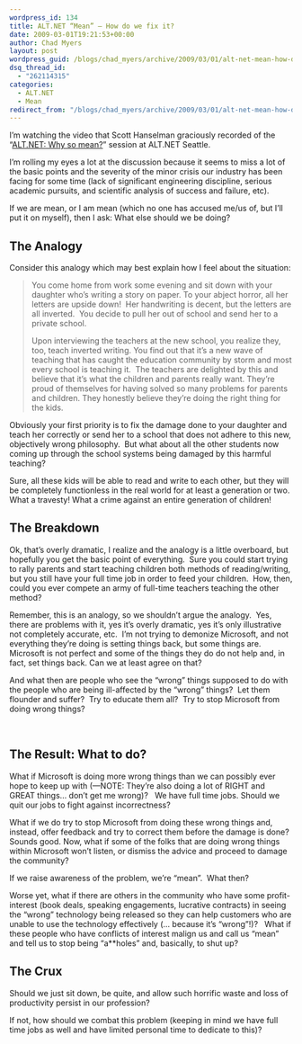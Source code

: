 ```yaml
---
wordpress_id: 134
title: ALT.NET “Mean” – How do we fix it?
date: 2009-03-01T19:21:53+00:00
author: Chad Myers
layout: post
wordpress_guid: /blogs/chad_myers/archive/2009/03/01/alt-net-mean-how-do-we-fix-it.aspx
dsq_thread_id:
  - "262114315"
categories:
  - ALT.NET
  - Mean
redirect_from: "/blogs/chad_myers/archive/2009/03/01/alt-net-mean-how-do-we-fix-it.aspx/"
---
```

I’m watching the video that Scott Hanselman graciously recorded of the “[ALT.NET: Why so mean?](http://www.kyte.tv/shanselman#uri=channels/240253/361169)” session at ALT.NET Seattle.

I’m rolling my eyes a lot at the discussion because it seems to miss a lot of the basic points and the severity of the minor crisis our industry has been facing for some time (lack of significant engineering discipline, serious academic pursuits, and scientific analysis of success and failure, etc).

If we are mean, or I am mean (which no one has accused me/us of, but I’ll put it on myself), then I ask: What else should we be doing?

## The Analogy

Consider this analogy which may best explain how I feel about the situation:

> You come home from work some evening and sit down with your daughter who’s writing a story on paper. To your abject horror, all her letters are upside down!&#160; Her handwriting is decent, but the letters are all inverted.&#160; You decide to pull her out of school and send her to a private school. 
> 
> Upon interviewing the teachers at the new school, you realize they, too, teach inverted writing. You find out that it’s a new wave of teaching that has caught the education community by storm and most every school is teaching it.&#160; The teachers are delighted by this and believe that it’s what the children and parents really want. They’re proud of themselves for having solved so many problems for parents and children. They honestly believe they’re doing the right thing for the kids.

Obviously your first priority is to fix the damage done to your daughter and teach her correctly or send her to a school that does not adhere to this new, objectively wrong philosophy.&#160; But what about all the other students now coming up through the school systems being damaged by this harmful teaching?&#160; 

Sure, all these kids will be able to read and write to each other, but they will be completely functionless in the real world for at least a generation or two.&#160; What a travesty! What a crime against an entire generation of children!&#160; 

## The Breakdown

Ok, that’s overly dramatic, I realize and the analogy is a little overboard, but hopefully you get the basic point of everything.&#160; Sure you could start trying to rally parents and start teaching children both methods of reading/writing, but you still have your full time job in order to feed your children.&#160; How, then, could you ever compete an army of full-time teachers teaching the other method?

Remember, this is an analogy, so we shouldn’t argue the analogy.&#160; Yes, there are problems with it, yes it’s overly dramatic, yes it’s only illustrative not completely accurate, etc.&#160; I’m not trying to demonize Microsoft, and not everything they’re doing is setting things back, but some things are. Microsoft is not perfect and some of the things they do do not help and, in fact, set things back. Can we at least agree on that?

And what then are people who see the “wrong” things supposed to do with the people who are being ill-affected by the “wrong” things?&#160; Let them flounder and suffer?&#160; Try to educate them all?&#160; Try to stop Microsoft from doing wrong things?

&#160;

## The Result: What to do?

What if Microsoft is doing more wrong things than we can possibly ever hope to keep up with (—NOTE: They’re also doing a lot of RIGHT and GREAT things… don’t get me wrong)?&#160;&#160; We have full time jobs. Should we quit our jobs to fight against incorrectness?

What if we do try to stop Microsoft from doing these wrong things and, instead, offer feedback and try to correct them before the damage is done?&#160; Sounds good. Now, what if some of the folks that are doing wrong things within Microsoft won’t listen, or dismiss the advice and proceed to damage the community?

If we raise awareness of the problem, we’re “mean”.&#160; What then?

Worse yet, what if there are others in the community who have some profit-interest (book deals, speaking engagements, lucrative contracts) in seeing the “wrong” technology being released so they can help customers who are unable to use the technology effectively (… because it’s “wrong”!)?&#160;&#160; What if these people who have conflicts of interest malign us and call us “mean” and tell us to stop being “a**holes” and, basically, to shut up?

## The Crux

Should we just sit down, be quite, and allow such horrific waste and loss of productivity persist in our profession?

If not, how should we combat this problem (keeping in mind we have full time jobs as well and have limited personal time to dedicate to this)?